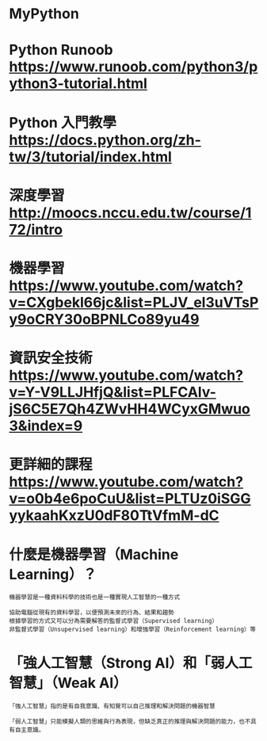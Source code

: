 # MyPython


# Python Runoob https://www.runoob.com/python3/python3-tutorial.html
# Python 入門教學  https://docs.python.org/zh-tw/3/tutorial/index.html

# 深度學習 http://moocs.nccu.edu.tw/course/172/intro

# 機器學習 https://www.youtube.com/watch?v=CXgbekl66jc&list=PLJV_el3uVTsPy9oCRY30oBPNLCo89yu49

# 資訊安全技術 https://www.youtube.com/watch?v=Y-V9LLJHfjQ&list=PLFCAlv-jS6C5E7Qh4ZWvHH4WCyxGMwuo3&index=9

# 更詳細的課程 https://www.youtube.com/watch?v=o0b4e6poCuU&list=PLTUz0iSGGyykaahKxzU0dF80TtVfmM-dC

# 什麼是機器學習（Machine Learning）？

`````````
機器學習是一種資料科學的技術也是一種實現人工智慧的一種方式

協助電腦從現有的資料學習，以便預測未來的行為、結果和趨勢
根據學習的方式又可以分為需要解答的監督式學習（Supervised learning）
非監督式學習（Unsupervised learning）和增強學習（Reinforcement learning）等

`````````

# 「強人工智慧（Strong AI）和「弱人工智慧」（Weak AI）

`````````
「強人工智慧」指的是有自我意識、有知覺可以自己推理和解決問題的機器智慧

「弱人工智慧」只能模擬人類的思維與行為表現，但缺乏真正的推理與解決問題的能力，也不具有自主意識。
 
`````````

